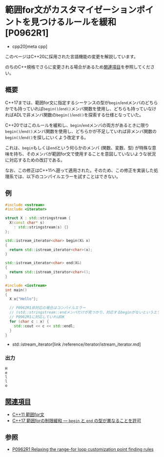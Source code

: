 # 範囲for文がカスタマイゼーションポイントを見つけるルールを緩和 [P0962R1]
* cpp20[meta cpp]

<!-- start lang caution -->

このページはC++20に採用された言語機能の変更を解説しています。

のちのC++規格でさらに変更される場合があるため[関連項目](#relative-page)を参照してください。

<!-- last lang caution -->

## 概要
C++17までは、範囲for文に指定するシーケンスの型が`begin`/`end`メンバのどちらかでも持っていれば`begin()`/`end()`メンバ関数を使用し、どちらも持っていなければADLで非メンバ関数の`begin()`/`end()`を探索する仕様となっていた。

C++20ではこのルールを緩和し、`begin`/`end`メンバの両方があるときに限り`begin()`/`end()`メンバ関数を使用し、どちらかが不足していれば非メンバ関数の`begin()`/`end()`を探しにいくよう改定する。

これは、`begin`もしくは`end`という何らかのメンバ (関数、変数、型) が特殊な意味を持ち、そのメンバが範囲for文で使用することを意図していないような状況に対応するための改訂である。

なお、この修正はC++11へ遡って適用された。そのため、この修正を実装した処理系では、以下のコンパイルエラーを試すことはできない。

## 例
```cpp example
#include <sstream>
#include <iterator>

struct X : std::stringstream {
  X(const char* s)
    : std::stringstream(s) {}
};

std::istream_iterator<char> begin(X& x)
{
  return std::istream_iterator<char>(x);
}

std::istream_iterator<char> end(X&)
{
  return std::istream_iterator<char>();
}

#include <iostream>
int main()
{
  X x{"Hello"};

  // P0962R1非対応の場合はコンパイルエラー
  // (std::stringstream::endメンバだけが見つかり、対応するbeginがないというエラーになる)。
  // P0962R1に対応していればOK
  for (char c : x) {
    std::cout << c << std::endl;
  }
}
```
* std::istream_iterator[link /reference/iterator/istream_iterator.md]

### 出力
```
H
e
l
l
o
```


## <a id="relative-page" href="#relative-page">関連項目</a>
- [C++11 範囲for文](/lang/cpp11/range_based_for.md)
- [C++17 範囲forの制限緩和 — `begin` と `end` の型が異なることを許可](/lang/cpp17/generalizing_the_range-based_for_loop.md)


## 参照
- [P0962R1 Relaxing the range-for loop customization point finding rules](http://www.open-std.org/jtc1/sc22/wg21/docs/papers/2018/p0962r1.html)
